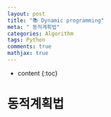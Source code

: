 ```yaml
---
layout: post
title: "📚 Dynamic programming"
meta: " 동적계획법"
categories: Algorithm
tags: Python
comments: true
mathjax: true
---
```




* content
{:toc}
# 동적계획법

